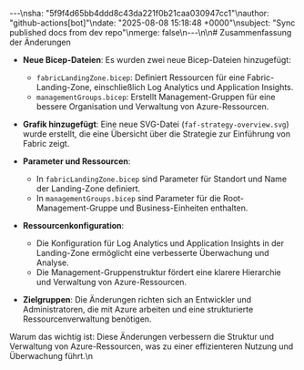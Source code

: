 ---\nsha: "5f9f4d65bb4ddd8c43da221f0b21caa030947cc1"\nauthor: "github-actions[bot]"\ndate: "2025-08-08 15:18:48 +0000"\nsubject: "Sync published docs from dev repo"\nmerge: false\n---\n\n# Zusammenfassung der Änderungen

- **Neue Bicep-Dateien**: Es wurden zwei neue Bicep-Dateien hinzugefügt:
  - `fabricLandingZone.bicep`: Definiert Ressourcen für eine Fabric-Landing-Zone, einschließlich Log Analytics und Application Insights.
  - `managementGroups.bicep`: Erstellt Management-Gruppen für eine bessere Organisation und Verwaltung von Azure-Ressourcen.

- **Grafik hinzugefügt**: Eine neue SVG-Datei (`faf-strategy-overview.svg`) wurde erstellt, die eine Übersicht über die Strategie zur Einführung von Fabric zeigt.

- **Parameter und Ressourcen**: 
  - In `fabricLandingZone.bicep` sind Parameter für Standort und Name der Landing-Zone definiert. 
  - In `managementGroups.bicep` sind Parameter für die Root-Management-Gruppe und Business-Einheiten enthalten.

- **Ressourcenkonfiguration**: 
  - Die Konfiguration für Log Analytics und Application Insights in der Landing-Zone ermöglicht eine verbesserte Überwachung und Analyse.
  - Die Management-Gruppenstruktur fördert eine klarere Hierarchie und Verwaltung von Azure-Ressourcen.

- **Zielgruppen**: Die Änderungen richten sich an Entwickler und Administratoren, die mit Azure arbeiten und eine strukturierte Ressourcenverwaltung benötigen.

Warum das wichtig ist: Diese Änderungen verbessern die Struktur und Verwaltung von Azure-Ressourcen, was zu einer effizienteren Nutzung und Überwachung führt.\n